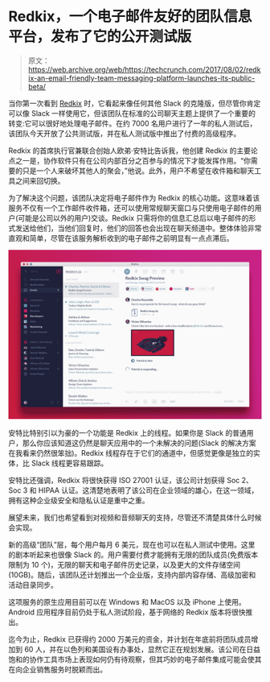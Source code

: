 # Redkix，一个电子邮件友好的团队信息平台，发布了它的公开测试版 

> 原文：<https://web.archive.org/web/https://techcrunch.com/2017/08/02/redkix-an-email-friendly-team-messaging-platform-launches-its-public-beta/>

当你第一次看到 [Redkix](https://web.archive.org/web/20221207214841/https://redkix.com/) 时，它看起来像任何其他 Slack 的克隆版，但尽管你肯定可以像 Slack 一样使用它，但该团队在标准的公司聊天主题上提供了一个重要的转变:它可以很好地处理电子邮件。在约 7000 名用户进行了一年的私人测试后，该团队今天开放了公共测试版，并在私人测试版中推出了付费的高级程序。

Redkix 的首席执行官兼联合创始人欧弟·安特比告诉我，他创建 Redkix 的主要论点之一是，协作软件只有在公司内部百分之百参与的情况下才能发挥作用。“你需要的只是一个人来破坏其他人的聚会，”他说。此外，用户不希望在收件箱和聊天工具之间来回切换。

为了解决这个问题，该团队决定将电子邮件作为 Redkix 的核心功能。这意味着该服务不仅有一个工作邮件收件箱，还可以使用常规聊天窗口与只使用电子邮件的用户(可能是公司以外的用户)交谈。Redkix 只需将你的信息汇总后以电子邮件的形式发送给他们，当他们回复时，他们的回答也会出现在聊天频道中。整体体验非常直观和简单，尽管在该服务解析收到的电子邮件之前明显有一点点滞后。

[![](img/a670aac1853bcff09dde122f247c64f3.png)](https://web.archive.org/web/20221207214841/https://beta.techcrunch.com/wp-content/uploads/2017/08/email.png)

安特比特别引以为豪的一个功能是 Redkix 上的线程。如果你是 Slack 的普通用户，那么你应该知道这仍然是聊天应用中的一个未解决的问题(Slack 的解决方案在我看来仍然很笨拙)。Redkix 线程存在于它们的通道中，但感觉更像是独立的实体，比 Slack 线程更容易跟踪。

安特比还强调，Redkix 将很快获得 ISO 27001 认证，该公司计划获得 Soc 2、Soc 3 和 HIPAA 认证。这清楚地表明了该公司在企业领域的雄心，在这一领域，拥有这种企业级安全和隐私认证是重中之重。

展望未来，我们也希望看到对视频和音频聊天的支持，尽管还不清楚具体什么时候会实现。

新的高级“团队”层，每个用户每月 6 美元，现在也可以在私人测试中使用。这里的剧本听起来也很像 Slack 的。用户需要付费才能拥有无限的团队成员(免费版本限制为 10 个)，无限的聊天和电子邮件历史记录，以及更大的文件存储空间(10GB)。随后，该团队还计划推出一个企业版，支持内部内容存储、高级加密和活动目录同步。

这项服务的原生应用目前可以在 Windows 和 MacOS 以及 iPhone 上使用。Android 应用程序目前仍处于私人测试阶段，基于网络的 Redkix 版本将很快推出。

迄今为止，Redkix 已获得约 2000 万美元的资金，并计划在年底前将团队成员增加到 60 人，并在以色列和美国设有办事处，显然它正在规划发展。该公司在日益饱和的协作工具市场上表现如何仍有待观察，但其巧妙的电子邮件集成可能会使其在向企业销售服务时脱颖而出。